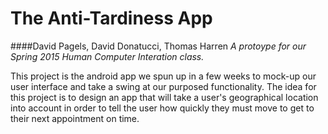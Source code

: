 # The Anti-Tardiness App
####David Pagels, David Donatucci, Thomas Harren
*A protoype for our Spring 2015 Human Computer Interation class.*


This project is the android app we spun up in a few weeks to mock-up our user interface and take a swing at our purposed functionality. 
The idea for this project is to design an app that will take a user's geographical location into account in order to tell the user how quickly they must move to get to their next appointment on time.



